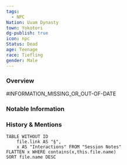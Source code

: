 ```yaml
---
tags:
  - NPC
Nation: Uvam Dynasty
town: Yokotori
dg-publish: true
icon: npc
Status: Dead
age: Teenage
race: Tiefling
gender: Male
---
```


### Overview
#INFORMATION_MISSING_OR_OUT-OF-DATE 

### Notable Information


### History & Mentions
```dataview
TABLE WITHOUT ID
	file.link AS "§", 
	x AS "Interactions" FROM "Session Notes"
FLATTEN x WHERE contains(x,this.file.name) 
SORT file.name DESC
```
